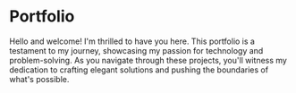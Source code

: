 # Portfolio
Hello and welcome! I'm thrilled to have you here. This portfolio is a testament to my journey, showcasing my passion for technology and problem-solving. As you navigate through these projects, you'll witness my dedication to crafting elegant solutions and pushing the boundaries of what's possible.
